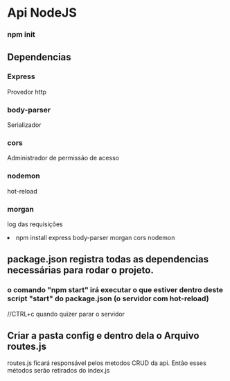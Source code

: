 # Api NodeJS

### npm init

## Dependencias

### Express
Provedor http

### body-parser
Serializador

### cors
Administrador de permissão de acesso

### nodemon
hot-reload 

### morgan
log das requisições

<li>npm install express body-parser morgan cors nodemon</li>

## package.json registra todas as dependencias necessárias para rodar o projeto.

### o comando "npm start" irá executar o que estiver dentro deste script "start" do package.json (o servidor com hot-reload)
//CTRL+c quando quizer parar o servidor

## Criar a pasta config e dentro dela o Arquivo routes.js
routes.js ficará responsável pelos metodos CRUD da api. Então esses métodos serão retirados do index.js